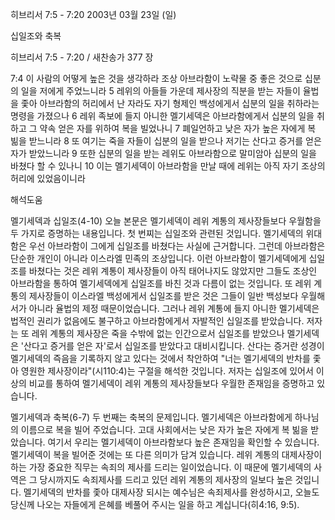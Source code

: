 히브리서 7:5 - 7:20 
2003년 03월 23일 (일)

십일조와 축복



히브리서 7:5 - 7:20 / 새찬송가 377 장


7:4 이 사람의 어떻게 높은 것을 생각하라 조상 아브라함이 노략물 중 좋은 것으로 십분의 일을 저에게 주었느니라  5 레위의 아들들 가운데 제사장의 직분을 받는 자들이 율법을 좇아 아브라함의 허리에서 난 자라도 자기 형제인 백성에게서 십분의 일을 취하라는 명령을 가졌으나  6 레위 족보에 들지 아니한 멜기세덱은 아브라함에게서 십분의 일을 취하고 그 약속 얻은 자를 위하여 복을 빌었나니  7 폐일언하고 낮은 자가 높은 자에게 복 빎을 받느니라  8 또 여기는 죽을 자들이 십분의 일을 받으나 저기는 산다고 증거를 얻은 자가 받았느니라  9 또한 십분의 일을 받는 레위도 아브라함으로 말미암아 십분의 일을 바쳤다 할 수 있나니  10 이는 멜기세덱이 아브라함을 만날 때에 레위는 아직 자기 조상의 허리에 있었음이니라

해석도움





멜기세덱과 십일조(4-10)
오늘 본문은 멜기세덱이 레위 계통의 제사장들보다 우월함을 두 가지로 증명하는 내용입니다.  첫 번찌는 십일조와 관련된 것입니다.  멜기세덱의 위대함은 우선 아브라함이 그에게 십일조를 바쳤다는 사실에 근거합니다.  그런데 아브라함은 단순한 개인이 아니라 이스라엘 민족의 조상입니다. 이런 아브라함이 멜기세덱에게 십일조를 바쳤다는 것은 레위 계통이 제사장들이 아직 태어나지도 않았지만 그들도 조상인 아브라함을 통하여 멜기세덱에게 십일조를 바친 것과 다름이 없는 것입니다.  또 레위 계통의 제사장들이 이스라엘 백성에게서 십일조를 받은 것은 그들이 일반 백성보다 우월해서가 아니라 율법의 제정 때문이었습니다.  그러나 레위 계통에 들지 아니한 멜기세덱은 법적인 권리가 없음에도 불구하고 아브라함에게서 자발적인 십일조를 받았습니다.  저자는 또 레위 계통의 제사장은 죽을 수밖에 없는 인간으로서 십일조를 받았으나 멜기세덱은 '산다고 증거를 얻은 자'로서 십일조를 받았다고 대비시킵니다.  산다는 증거란 성경이 멜기세덱의 즉음을 기록하지 않고 있다는 것에서 착안하여 "너는 멜기세덱의 반차를 좇아 영원한 제사장이라"(시110:4)는 구절을 해석한 것입니다.  저자는 십일조에 있어서 이상의 비교를 통하여 멜기세덱이 레위 계통의 제사장들보다 우월한 존재임을 증명하고 있습니다.

멜기세덱과 축복(6-7)
두 번째는 축복의 문제입니다.  멜기세덱은 아브라함에게 하나님의 이름으로 복을 빌어 주었습니다.  고대 사회에서는 낮은 자가 높은 자에게 복 빎을 받았습니다.  여기서 우리는 멜기세덱이 아브라함보다 높은 존재임을 확인할 수 있습니다.  멜기세덱이 복을 빌어준 것에는 또 다른 의미가 담겨 있습니다.  레위 계통의 대제사장이 하는 가장 중요한 직무는 속죄의 제사를 드리는 일이었습니다.  이 때문에 멜기세덱의 사역은 그 당시까지도 속죄제사를 드리고 있던 레위 계통의 제사장의 일보다 높은 것입니다.  멜기세덱의 반차를 좇아 대제사장 되시는 예수님은 속죄제사를 완성하시고, 오늘도 당신께 나오는 자들에게 은혜를 베풀어 주시는 일을 하고 계십니다(히4:16, 9:5).